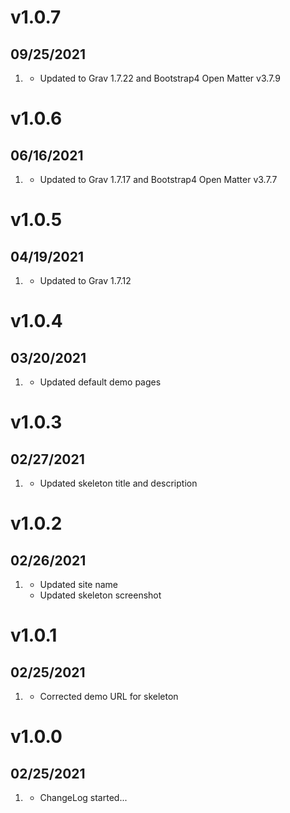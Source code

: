 # v1.0.7
## 09/25/2021

1. [](#improved)
    * Updated to Grav 1.7.22 and Bootstrap4 Open Matter v3.7.9

# v1.0.6
## 06/16/2021

1. [](#improved)
    * Updated to Grav 1.7.17 and Bootstrap4 Open Matter v3.7.7

# v1.0.5
## 04/19/2021

1. [](#improved)
    * Updated to Grav 1.7.12

# v1.0.4
## 03/20/2021

1. [](#improved)
    * Updated default demo pages

# v1.0.3
## 02/27/2021

1. [](#improved)
    * Updated skeleton title and description

# v1.0.2
## 02/26/2021

1. [](#improved)
    * Updated site name
    * Updated skeleton screenshot

# v1.0.1
## 02/25/2021

1. [](#bugfix)
    * Corrected demo URL for skeleton

# v1.0.0
## 02/25/2021

1. [](#new)
    * ChangeLog started...
